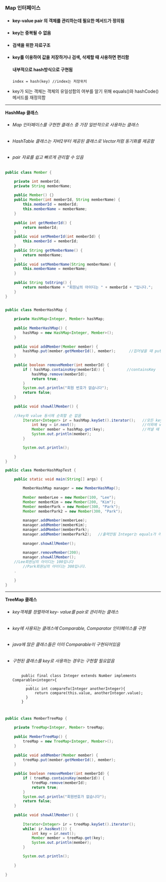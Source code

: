 ### Map 인터페이스
* #### key-value pair 의 객체를 관리하는데 필요한 메서드가 정의됨
* #### key는 중복될 수 없음
* #### 검색을 위한 자료구조
* #### key를 이용하여 값을 저장하거나 검색, 삭제할 때 사용하면 편리함
  #### 내부적으로 hash방식으로 구현됨   
      index = hash(key) //index는 저장위치
* key가 되는 객체는 객체의 유일성함의 여부를 알기 위해 equals()와 hashCode()메서드를 재정의함
----------------------
**HashMap 클래스**
* ###### Map 인터페이스를 구현한 클래스 중 가장 일반적으로 사용하는 클래스
* ###### HashTable 클래스는 자바2부터 제공된 클래스로 Vector처럼 동기화를 제공함
* ###### pair 자료를 쉽고 빠르게 관리할 수 있음
```java
public class Member {

	private int memberId;
	private String memberName;
	
	public Member() {}
	public Member(int memberId, String memberName) {
		this.memberId = memberId;
		this.memberName = memberName;
	}
	
	public int getMemberId() {
		return memberId;
	}
	public void setMemberId(int memberId) {
		this.memberId = memberId;
	}
	public String getMemberName() {
		return memberName;
	}
	public void setMemberName(String memberName) {
		this.memberName = memberName;
	}
	
	public String toString() {
		return memberName + "회원님의 아이디는 " + memberId + "입니다.";
	}	
}
```
```java

public class MemberHashMap {
	
	private HashMap<Integer, Member> hashMap;
	
	public MemberHashMap() {
		hashMap = new HashMap<Integer, Member>();
	}
	
	public void addMember(Member member) {
		hashMap.put(member.getMemberId(), member);      //집어넣을 때 put
	}
	
	public boolean removeMember(int memberId) {
		if ( hashMap.containsKey(memberId)) {          //containsKey 
			hashMap.remove(memberId);
			return true;
		}
		System.out.println("회원 번호가 없습니다");
		return false;
	}
	
	public void showAllMember() {
		
    //key와 value 동시에 순회할 순 없음
		Iterator<Integer> ir = hashMap.keySet().iterator();   //모든 key값을 중복되지않는 Set 타입을 반환 'keySet'
			int key = ir.next();                              //이외에 values 도 있음. 모든 values 값을 반환, 중복될 수 있어서 Collection으로반환
			Member member = hashMap.get(key);                 //꺼낼 때 get
			System.out.println(member);
		}

		System.out.println();
		
	}
}
```
```java
public class MemberHashMapTest {

	public static void main(String[] args) {

		MemberHashMap manager = new MemberHashMap();
		
		Member memberLee = new Member(100, "Lee");
		Member memberKim = new Member(200, "Kim");
		Member memberPark = new Member(300, "Park");
		Member memberPark2 = new Member(300, "Park");
				
		manager.addMember(memberLee);
		manager.addMember(memberKim);
		manager.addMember(memberPark);
		manager.addMember(memberPark2);   //출력안됨 Integer는 equals가 이미 구현되어있어서 id같아서 출력되지않음
				
		manager.showAllMember();
		
		manager.removeMember(200);
		manager.showAllMember();
    //Lee회원님의 아이디는 100입니다
		//Park회원님의 아이디는 300입니다.
    .
    
	}
}
```
----------------------------------------------------
**TreeMap 클래스**
* ###### key객체를 정렬하여 key- value를 pair로 관리하는 클래스
* ###### key에 사용되는 클래스에 Comparable, Comparator 인터페이스를 구현
* ###### java에 많은 클래스들은 이미 Comparable이 구현되어있음
* ###### 구현된 클래스를 key로 사용하는 경우는 구현할 필요없음  

          public final class Integer extends Number implements Comparable<integer>{
            ...
            public int compareTo(Integer anotherInteger){
                return compare(this.value, anotherInteger.value);
            } 
          }
#
```java
public class MemberTreeMap {
	
	private TreeMap<Integer, Member> treeMap;
	
	public MemberTreeMap() {
		treeMap = new TreeMap<Integer, Member>();
	}
	
	public void addMember(Member member) {
		treeMap.put(member.getMemberId(), member);
	}
	
	public boolean removeMember(int memberId) {
		if ( treeMap.containsKey(memberId)) {
			treeMap.remove(memberId);
			return true;
		}
		System.out.println("회원번호가 없습니다");
		return false;
	}
	
	public void showAllMember() {
		
		Iterator<Integer> ir = treeMap.keySet().iterator();
		while( ir.hasNext()) {
			int key = ir.next();
			Member member = treeMap.get(key);
			System.out.println(member);
		}

		System.out.println();
		
	}
	
}
```
